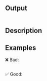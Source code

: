 ## Output

```text
```

## Description

## Examples

❌ Bad:

```dockerfile
```

✅ Good:

```dockerfile
```
